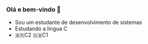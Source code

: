 ### **Olá e bem-vindo** 👋
- Sou um estudante de desenvolvimento de sistemas
- Estudando a língua C
- 🇧🇷C2 🇬🇧C1 

<!--
**Davidovch/Davidovch** is a ✨ _special_ ✨ repository because its `README.md` (this file) appears on your GitHub profile.

Here are some ideas to get you started:

- 🔭 I’m currently working on ...
- 🌱 I’m currently learning ...
- 👯 I’m looking to collaborate on ...
- 🤔 I’m looking for help with ...
- 💬 Ask me about ...
- 📫 How to reach me: ...
- 😄 Pronouns: ...
- ⚡ Fun fact: ...
-->
